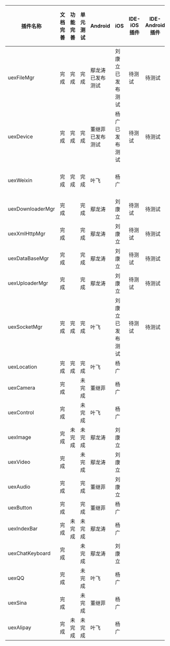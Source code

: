 | 插件名称             | 文档完善 | 功能完善 | 单元测试 | Android  | iOS      | IDE-iOS插件 | IDE-Android插件 | 内部测试                                     | 自动化测试 | 负责人  |
| ---------------- | ---- | ---- | ---- | -------- | -------- | --------- | ------------- | ---------------------------------------- | ----- | ---- |
| uexFileMgr       | 完成   | 完成   | 完成   | 鄢龙涛已发布测试 | 刘康立已发布测试 | 待测试       | 待测试           | 通过                                       | 通过    | 高山   |
| uexDevice        | 完成   | 完成   | 完成   | 董继菲已发布测试 | 杨广已发布测试  | 待测试       | 待测试           | ios的onOrientationChange有问题，安卓通过          | 安卓通过  | 高山   |
| uexWeixin        | 完成   | 完成   | 完成   | 叶飞       | 杨广       |           |               | ios的login和支付接口没测，其他接口通过。安卓的支付接口没测，其他接口通过。 |       | 高山   |
| uexDownloaderMgr | 完成   |      | 完成   | 鄢龙涛      | 刘康立      | 待测试       | 待测试           | 完成                                       | 通过    | 王世娟  |
| uexXmlHttpMgr    | 完成   |      | 完成   | 鄢龙涛      | 刘康立      | 待测试       | 待测试           | 完成                                       | 通过    | 王世娟  |
| uexDataBaseMgr   | 完成   |      | 完成   | 鄢龙涛      | 刘康立      | 待测试       | 待测试           | 完成                                       | 通过    | 王世娟  |
| uexUploaderMgr   | 完成   |      | 完成   | 鄢龙涛      | 刘康立      | 待测试       | 待测试           | 完成                                       | 通过    | 王世娟  |
| uexSocketMgr     | 完成   | 完成   | 完成   | 叶飞       | 刘康立已发布测试 | 待测试       | 待测试           | 完成                                       | 通过    | 王世娟  |
| uexLocation      | 完成   | 完成   | 完成   | 叶飞       | 杨广       |           |               | ios通过，安卓getAddress有问题                    |       | 高山   |
| uexCamera        | 完成   |      | 未完成  | 董继菲      | 杨广       |           |               | ios通过，安卓上changeCameraPosition为1，返回时挂了    |       | 高山   |
| uexControl       | 完成   |      | 未完成  | 叶飞       | 杨广       |           |               | 完成                                       |       | 王世娟  |
| uexImage         | 完成   | 未完成  | 未完成  | 鄢龙涛      | 刘康立      |           |               | 完成                                       |       | 王世娟  |
| uexVideo         | 完成   |      | 未完成  | 鄢龙涛      | 刘康立      |           |               | 完成                                       |       | 王世娟  |
| uexAudio         | 完成   |      | 完成   | 董继菲      | 刘康立      |           |               | 完成                                       |       | 王世娟  |
| uexButton        | 完成   |      | 完成   | 董继菲      | 杨广       |           |               | 通过                                       |       | 高山   |
| uexIndexBar      | 完成   | 未完成  | 未完成  | 鄢龙涛      | 杨广       |           |               | 通过                                       |       | 高山   |
| uexChatKeyboard  | 完成   |      | 未完成  | 鄢龙涛      | 刘康立      |           |               | ios和安卓的insertAfterAt没有，其他接口通过。           |       | 高山   |
| uexQQ            | 完成   |      | 未完成  | 叶飞       | 杨广       |           |               | 通过                                       |       | 高山   |
| uexSina          | 完成   |      | 未完成  | 董继菲      | 杨广       |           |               | 安卓上login接口返回值error还没加。ios通过              |       | 高山   |
| uexAlipay        | 完成   | 未完成  | 未完成  | 叶飞       | 杨广       |           |               | 完成                                       |       | 王世娟  |
